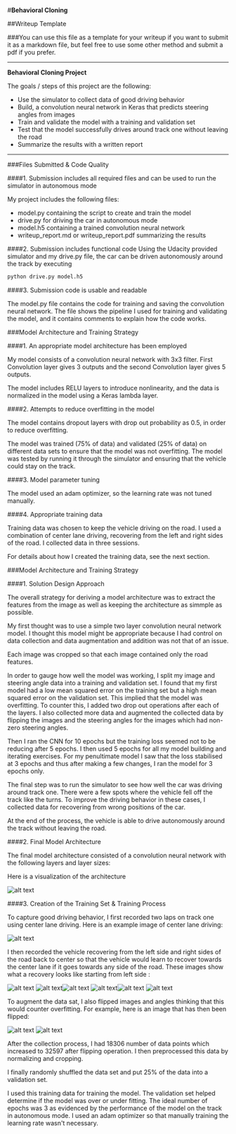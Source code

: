 #**Behavioral Cloning** 

##Writeup Template

###You can use this file as a template for your writeup if you want to submit it as a markdown file, but feel free to use some other method and submit a pdf if you prefer.

---

**Behavioral Cloning Project**

The goals / steps of this project are the following:
* Use the simulator to collect data of good driving behavior
* Build, a convolution neural network in Keras that predicts steering angles from images
* Train and validate the model with a training and validation set
* Test that the model successfully drives around track one without leaving the road
* Summarize the results with a written report


[//]: # (Image References)

[image1]: ./examples/CNN.jpg "Model Visualization"
[image2]: ./examples/Center_Lane.jpg "Center Lane"
[image3]: ./examples/r1.jpg "Recovery Image"
[image4]: ./examples/r4.jpg "Recovery Image"
[image5]: ./examples/r7.jpg "Recovery Image"
[image6]: ./examples/r10.jpg "Recovery Image"
[image7]: ./examples/r13.jpg "Recovery Image"
[image8]: ./examples/r18.jpg "Recovery Image"

[image10]: ./examples/original.jpg "Normal Image"
[image11]: ./examples/flipped.jpg "Flipped Image"

---
###Files Submitted & Code Quality

####1. Submission includes all required files and can be used to run the simulator in autonomous mode

My project includes the following files:
* model.py containing the script to create and train the model
* drive.py for driving the car in autonomous mode
* model.h5 containing a trained convolution neural network 
* writeup_report.md or writeup_report.pdf summarizing the results

####2. Submission includes functional code
Using the Udacity provided simulator and my drive.py file, the car can be driven autonomously around the track by executing 
```sh
python drive.py model.h5
```

####3. Submission code is usable and readable

The model.py file contains the code for training and saving the convolution neural network. The file shows the pipeline I used for training and validating the model, and it contains comments to explain how the code works.

###Model Architecture and Training Strategy

####1. An appropriate model architecture has been employed

My model consists of a convolution neural network with 3x3 filter. First Convolution layer gives 3 outputs and the second Convolution layer gives 5 outputs.

The model includes RELU layers to introduce nonlinearity, and the data is normalized in the model using a Keras lambda layer. 

####2. Attempts to reduce overfitting in the model

The model contains dropout layers with drop out probability as 0.5, in order to reduce overfitting. 

The model was trained (75% of data) and validated (25% of data) on different data sets to ensure that the model was not overfitting. The model was tested by running it through the simulator and ensuring that the vehicle could stay on the track.

####3. Model parameter tuning

The model used an adam optimizer, so the learning rate was not tuned manually.

####4. Appropriate training data

Training data was chosen to keep the vehicle driving on the road. I used a combination of center lane driving, recovering from the left and right sides of the road. I collected data in three sessions.

For details about how I created the training data, see the next section. 

###Model Architecture and Training Strategy

####1. Solution Design Approach

The overall strategy for deriving a model architecture was to extract the features from the image as well as keeping the architecture as simmple as possible.

My first thought was to use a simple two layer convolution neural network model. I thought this model might be appropriate because I had control on data collection and data augmentation and addition was not that of an issue. 

Each image was cropped so that each image contained only the road features.

In order to gauge how well the model was working, I split my image and steering angle data into a training and validation set. I found that my first model had a low mean squared error on the training set but a high mean squared error on the validation set. This implied that the model was overfitting. To counter this, I added two drop out operations after each of the layers. I also collected more data and augmented the collected data by flipping the images and the steering angles for the images which had non-zero steering angles.

Then I ran the CNN for 10 epochs but the training loss seemed not to be reducing after 5 epochs. I then used 5 epochs for all my model building and iterating exercises. For my penultimate model I saw that the loss stabilised at 3 epochs and thus after making a few changes, I ran the model for 3 epochs only.

The final step was to run the simulator to see how well the car was driving around track one. There were a few spots where the vehicle fell off the track like the turns. To improve the driving behavior in these cases, I collected data for recovering from wrong positions of the car.

At the end of the process, the vehicle is able to drive autonomously around the track without leaving the road.

####2. Final Model Architecture

The final model architecture consisted of a convolution neural network with the following layers and layer sizes:

Here is a visualization of the architecture

![alt text][image1]

####3. Creation of the Training Set & Training Process

To capture good driving behavior, I first recorded two laps on track one using center lane driving. Here is an example image of center lane driving:

![alt text][image2]

I then recorded the vehicle recovering from the left side and right sides of the road back to center so that the vehicle would learn to recover towards the center lane if it goes towards any side of the road. These images show what a recovery looks like starting from left side :

![alt text][image3] ![alt text][image4]![alt text][image5] ![alt text][image6]![alt text][image7]
![alt text][image8]


To augment the data sat, I also flipped images and angles thinking that this would counter overfitting. For example, here is an image that has then been flipped:

![alt text][image10]
![alt text][image11]


After the collection process, I had 18306 number of data points which increased to 32597 after flipping operation. I then preprocessed this data by normalizing and cropping.

I finally randomly shuffled the data set and put 25% of the data into a validation set. 

I used this training data for training the model. The validation set helped determine if the model was over or under fitting. The ideal number of epochs was 3 as evidenced by the performance of the model on the track in autonomous mode. I used an adam optimizer so that manually training the learning rate wasn't necessary.
